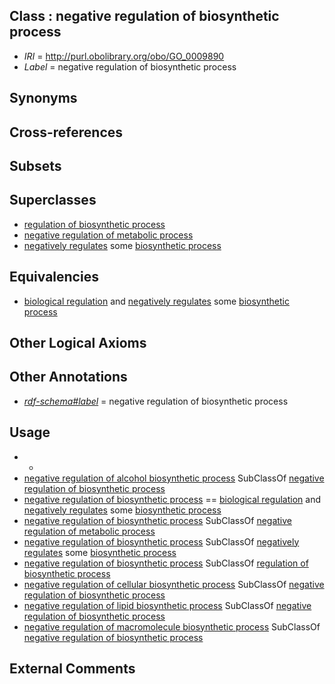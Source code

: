 
## Class : negative regulation of biosynthetic process

 * *IRI* = http://purl.obolibrary.org/obo/GO_0009890
 * *Label* = negative regulation of biosynthetic process

## Synonyms


## Cross-references


## Subsets


## Superclasses

 * [regulation of biosynthetic process](../../GO/89/GO_0009889.md)
 * [negative regulation of metabolic process](../../GO/92/GO_0009892.md)
 * [negatively regulates](../../RO/12/RO_0002212.md) some [biosynthetic process](../../GO/58/GO_0009058.md)

## Equivalencies

 * [biological regulation](../../GO/07/GO_0065007.md) and [negatively regulates](../../RO/12/RO_0002212.md) some [biosynthetic process](../../GO/58/GO_0009058.md)

## Other Logical Axioms


## Other Annotations

 * *[rdf-schema#label](../../el/rdf-schema#label.md)* = negative regulation of biosynthetic process

## Usage

 * -
 * [negative regulation of alcohol biosynthetic process](../../GO/31/GO_1902931.md) SubClassOf [negative regulation of biosynthetic process](../../GO/90/GO_0009890.md)
 * [negative regulation of biosynthetic process](../../GO/90/GO_0009890.md) == [biological regulation](../../GO/07/GO_0065007.md) and [negatively regulates](../../RO/12/RO_0002212.md) some [biosynthetic process](../../GO/58/GO_0009058.md)
 * [negative regulation of biosynthetic process](../../GO/90/GO_0009890.md) SubClassOf [negative regulation of metabolic process](../../GO/92/GO_0009892.md)
 * [negative regulation of biosynthetic process](../../GO/90/GO_0009890.md) SubClassOf [negatively regulates](../../RO/12/RO_0002212.md) some [biosynthetic process](../../GO/58/GO_0009058.md)
 * [negative regulation of biosynthetic process](../../GO/90/GO_0009890.md) SubClassOf [regulation of biosynthetic process](../../GO/89/GO_0009889.md)
 * [negative regulation of cellular biosynthetic process](../../GO/27/GO_0031327.md) SubClassOf [negative regulation of biosynthetic process](../../GO/90/GO_0009890.md)
 * [negative regulation of lipid biosynthetic process](../../GO/55/GO_0051055.md) SubClassOf [negative regulation of biosynthetic process](../../GO/90/GO_0009890.md)
 * [negative regulation of macromolecule biosynthetic process](../../GO/58/GO_0010558.md) SubClassOf [negative regulation of biosynthetic process](../../GO/90/GO_0009890.md)

## External Comments

